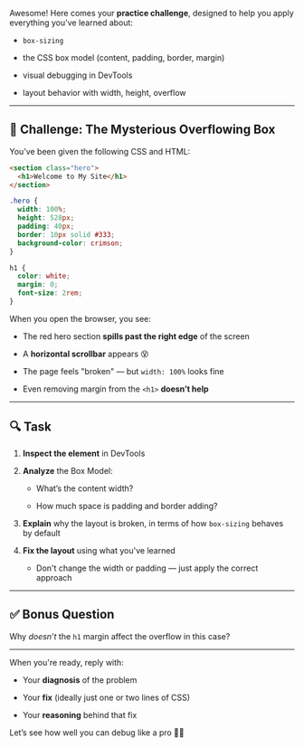 Awesome! Here comes your **practice challenge**, designed to help you apply everything you've learned about:

- `box-sizing`
    
- the CSS box model (content, padding, border, margin)
    
- visual debugging in DevTools
    
- layout behavior with width, height, overflow
    

---

## 🧠 Challenge: The Mysterious Overflowing Box

You’ve been given the following CSS and HTML:

```html
<section class="hero">
  <h1>Welcome to My Site</h1>
</section>
```

```css
.hero {
  width: 100%;
  height: 528px;
  padding: 40px;
  border: 10px solid #333;
  background-color: crimson;
}

h1 {
  color: white;
  margin: 0;
  font-size: 2rem;
}
```

When you open the browser, you see:

- The red hero section **spills past the right edge** of the screen
    
- A **horizontal scrollbar** appears 😵
    
- The page feels "broken" — but `width: 100%` looks fine
    
- Even removing margin from the `<h1>` **doesn’t help**
    

---

## 🔍 Task

1. **Inspect the element** in DevTools
    
2. **Analyze** the Box Model:
    
    - What’s the content width?
        
    - How much space is padding and border adding?
        
3. **Explain** why the layout is broken, in terms of how `box-sizing` behaves by default
    
4. **Fix the layout** using what you've learned
    
    - Don't change the width or padding — just apply the correct approach
        

---

## ✅ Bonus Question

Why _doesn’t_ the `h1` margin affect the overflow in this case?

---

When you're ready, reply with:

- Your **diagnosis** of the problem
    
- Your **fix** (ideally just one or two lines of CSS)
    
- Your **reasoning** behind that fix
    

Let’s see how well you can debug like a pro 🧰🔥